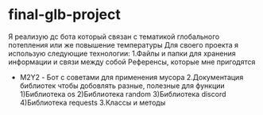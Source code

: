 # final-glb-project

Я реализую дс бота который связан с тематикой глобального потепления или же повышение температуры
Для своего проекта я использую следующие технологии:
1.Файлы и папки для хранения информации и связи между собой
Референсы, которые мне пригодятся
- M2Y2 - Бот с советами для применения мусора
2.Документация библиотек чтобы добовлять разные, полезные для функции
1)Библиотека os
2)Библиотека random
3)Библиотека discord
4)Библиотека requests
3.Классы и методы
